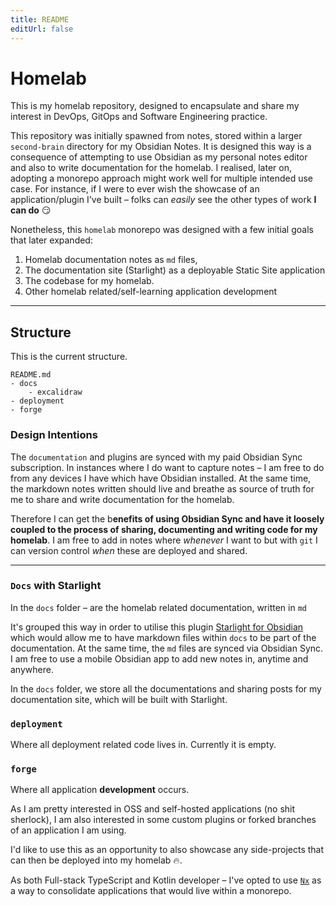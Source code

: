```yaml
---
title: README
editUrl: false
---
```


# Homelab

This is my homelab repository, designed to encapsulate and share my interest in DevOps, GitOps and Software Engineering practice.

This repository was initially spawned from notes, stored within a larger `second-brain` directory for my Obsidian Notes.   It is designed this way is a consequence of attempting to use Obsidian as my personal notes editor and also to write documentation for the homelab. I realised, later on, adopting a monorepo approach might work well for multiple intended use case. For instance, if I were to ever wish the showcase of an application/plugin I've built – folks can *easily* see the other types of work **I can do** 😏

Nonetheless, this `homelab` monorepo was designed  with a few initial goals that later expanded:

1. Homelab documentation notes as `md` files,
2. The documentation site (Starlight) as a deployable Static Site application
3. The codebase for my homelab.
4. Other homelab related/self-learning application development

***

## Structure

This is the current structure.

```
README.md
- docs
	- excalidraw
- deployment
- forge
```

### Design Intentions

The `documentation` and plugins are synced with my paid Obsidian Sync subscription. In instances where I do want to capture notes – I am free to do from any devices I have which have Obsidian installed. At the same time, the markdown notes written should live and breathe as source of truth for me to share and write documentation for the homelab.

Therefore I can get the b**enefits of using Obsidian Sync and have it loosely coupled to the process of sharing, documenting and writing code for my homelab**. I am free to add in notes where *whenever* I want to but with `git` I can version control *when* these are deployed and shared.

***

### `Docs` with Starlight

In the `docs` folder – are the homelab related documentation, written in `md`

It's grouped this way in order to utilise this plugin [Starlight for Obsidian](https://starlight-obsidian.vercel.app/) which would allow me to have markdown files within `docs` to be part of the documentation. At the same time, the `md` files are synced via Obsidian Sync. I am free to use a mobile Obsidian app to add new notes in, anytime and anywhere.

In the `docs` folder, we store all the documentations and sharing posts for my documentation site, which will be built with Starlight.

### `deployment`

Where all deployment related code lives in. Currently it is empty.

### `forge`

Where all application **development** occurs.

As I am pretty interested in OSS and self-hosted applications (no shit sherlock), I am also interested in some custom plugins or forked branches of an application I am using.

I'd like to use this as an opportunity to also showcase any side-projects that can then be deployed into my homelab 🔥.

As both Full-stack TypeScript and Kotlin developer – I've opted to use [`Nx`](https://nx.dev/getting-started/intro) as a way to consolidate applications that would live within a monorepo.
